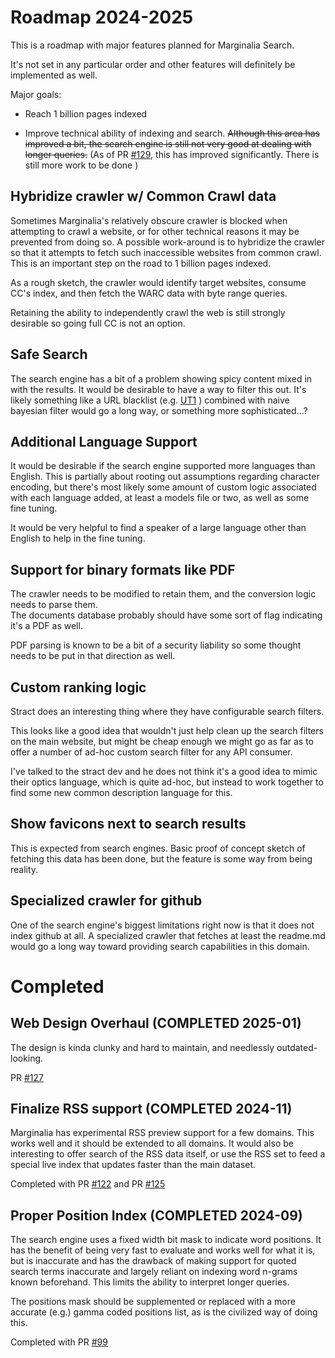 # Roadmap 2024-2025

This is a roadmap with major features planned for Marginalia Search.

It's not set in any particular order and other features will definitely 
be implemented as well.

Major goals:

* Reach 1 billion pages indexed


* Improve technical ability of indexing and search.  ~~Although this area has improved a bit, the
  search engine is still not very good at dealing with longer queries.~~  (As of PR [#129](https://github.com/MarginaliaSearch/MarginaliaSearch/pull/129), this has improved significantly.  There is still more work to be done )

## Hybridize crawler w/ Common Crawl data

Sometimes Marginalia's relatively obscure crawler is blocked when attempting to crawl a website, or for
other technical reasons it may be prevented from doing so.  A possible work-around is to hybridize the 
crawler so that it attempts to fetch such inaccessible websites from common crawl.  This is an important 
step on the road to 1 billion pages indexed.

As a rough sketch, the crawler would identify target websites, consume CC's index, and then fetch the WARC data
with byte range queries.  

Retaining the ability to independently crawl the web is still strongly desirable so going full CC is not an option.

## Safe Search

The search engine has a bit of a problem showing spicy content mixed in with the results.  It would be desirable to have a way to filter this out.  It's likely something like a URL blacklist (e.g. [UT1](https://dsi.ut-capitole.fr/blacklists/index_en.php) )
combined with naive bayesian filter would go a long way, or something more sophisticated...?

## Additional Language Support

It would be desirable if the search engine supported more languages than English.  This is partially about
rooting out assumptions regarding character encoding, but there's most likely some amount of custom logic
associated with each language added, at least a models file or two, as well as some fine tuning.

It would be very helpful to find a speaker of a large language other than English to help in the fine tuning.

## Support for binary formats like PDF

The crawler needs to be modified to retain them, and the conversion logic needs to parse them.  
The documents database probably should have some sort of flag indicating it's a PDF as well.

PDF parsing is known to be a bit of a security liability so some thought needs to be put in
that direction as well.

## Custom ranking logic

Stract does an interesting thing where they have configurable search filters.

This looks like a good idea that wouldn't just help clean up the search filters on the main
website, but might be cheap enough we might go as far as to offer a number of ad-hoc custom search
filter for any API consumer.

I've talked to the stract dev and he does not think it's a good idea to mimic their optics language, which is quite ad-hoc, but instead to work together to find some new common description language for this. 

## Show favicons next to search results

This is expected from search engines.  Basic proof of concept sketch of fetching this data has been done, but the feature is some way from being reality. 

## Specialized crawler for github

One of the search engine's biggest limitations right now is that it does not index github at all.   A specialized crawler that fetches at least the readme.md would go a long way toward providing search capabilities in this domain.

# Completed

## Web Design Overhaul (COMPLETED 2025-01)

The design is kinda clunky and hard to maintain, and needlessly outdated-looking.  

PR [#127](https://github.com/MarginaliaSearch/MarginaliaSearch/pull/127)

## Finalize RSS support (COMPLETED 2024-11)

Marginalia has experimental RSS preview support for a few domains.  This works well and
it should be extended to all domains.  It would also be interesting to offer search of the
RSS data itself, or use the RSS set to feed a special live index that updates faster than the
main dataset. 

Completed with PR [#122](https://github.com/MarginaliaSearch/MarginaliaSearch/pull/122) and PR [#125](https://github.com/MarginaliaSearch/MarginaliaSearch/pull/125)

## Proper Position Index (COMPLETED 2024-09)

The search engine uses a fixed width bit mask to indicate word positions.  It has the benefit
of being very fast to evaluate and works well for what it is, but is inaccurate and has the 
drawback of making support for quoted search terms inaccurate and largely reliant on indexing 
word n-grams known beforehand.  This limits the ability to interpret longer queries.

The positions mask should be supplemented or replaced with a more accurate (e.g.) gamma coded positions
list, as is the civilized way of doing this.

Completed with PR [#99](https://github.com/MarginaliaSearch/MarginaliaSearch/pull/99)

